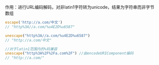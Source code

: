 作用：进行URL编码解码，对非latin1字符转为unicode，结果为字符串而非字节数组

```javascript
escape('http://a.com/中文')
// "http%3A//a.com/%u4E2D%u6587"

unescape("http%3A//a.com/%u4E2D%u6587")
// "http://a.com/中文"

//对于latin1范围内的%码兼容
unescape("http%3A%2F%2Fa.com%2F") //由encodeURIComponent编码
// "http://a.com/"
```

